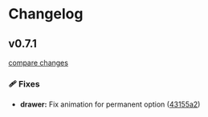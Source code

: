 # Changelog

## v0.7.1

[compare changes](https://github.com/zedix/zedix-ui/compare/v0.7.0...v0.7.1)

### 🩹 Fixes

- **drawer:** Fix animation for permanent option ([43155a2](https://github.com/zedix/zedix-ui/commit/43155a2))
